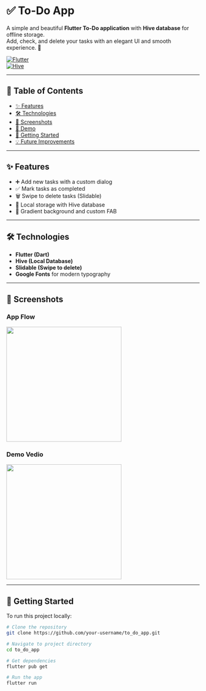# ✅ To-Do App  

A simple and beautiful **Flutter To-Do application** with **Hive database** for offline storage.  
Add, check, and delete your tasks with an elegant UI and smooth experience. 🚀  

[![Flutter](https://img.shields.io/badge/Framework-Flutter-blue)](https://flutter.dev)  
[![Hive](https://img.shields.io/badge/Database-Hive-yellow)](https://docs.hivedb.dev/)  

---

## 📑 Table of Contents
- [✨ Features](#-features)
- [🛠️ Technologies](#️-technologies)
- [📸 Screenshots](#-screenshots)
- [🎥 Demo](#-demo)
- [🚀 Getting Started](#-getting-started)
- [💡 Future Improvements](#-future-improvements)


---

## ✨ Features
- ➕ Add new tasks with a custom dialog  
- ✅ Mark tasks as completed  
- 🗑 Swipe to delete tasks (Slidable)  
- 💾 Local storage with Hive database  
- 🎨 Gradient background and custom FAB  

---

## 🛠️ Technologies
- **Flutter (Dart)**  
- **Hive (Local Database)**  
- **Slidable (Swipe to delete)**  
- **Google Fonts** for modern typography  

---

## 📸 Screenshots  

### App Flow 
<img src="assets/" width="300">  

### Demo Vedio
<img src="assets/dialog.png" width="300">  

---



## 🚀 Getting Started  

To run this project locally:  

```bash
# Clone the repository
git clone https://github.com/your-username/to_do_app.git

# Navigate to project directory
cd to_do_app

# Get dependencies
flutter pub get

# Run the app
flutter run
